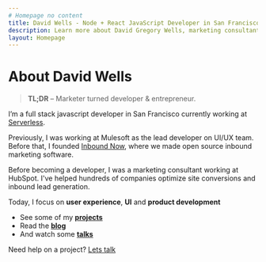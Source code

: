 ```yaml
---
# Homepage no content
title: David Wells - Node + React JavaScript Developer in San Francisco
description: Learn more about David Gregory Wells, marketing consultant and full stack developer
layout: Homepage
---
```


# About David Wells

> **TL;DR** – Marketer turned developer & entrepreneur.

I’m a full stack javascript developer in San Francisco currently working at [Serverless](http://serverless.com).

Previously, I was working at Mulesoft as the lead developer on UI/UX team. Before that, I founded [Inbound Now](http://www.inboundnow.com), where we made open source inbound marketing software.

Before becoming a developer, I was a marketing consultant working at HubSpot. I've helped hundreds of companies optimize site conversions and inbound lead generation.

Today, I focus on **user experience**, **UI** and **product development**

* See some of my [**projects**](/work)
* Read the **[blog](/blog)**
* And watch some [**talks**](/talks)

Need help on a project? [Lets talk](/contact)
